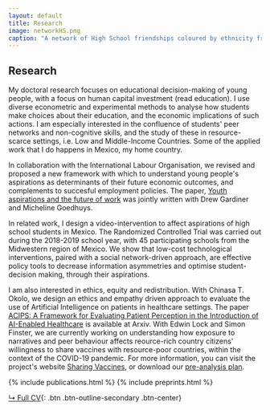 ```yaml
---
layout: default
title: Research
image: networkHS.png
caption: "A network of High School friendships coloured by ethnicity from the book 'Social and Economic Networks' by Matthew Jackson."
---
```


## Research
My doctoral research  focuses on educational decision-making of young people, with a focus 
on human capital investment (read education). I use diverse econometric and experimental 
methods to analyse how students make choices about their education, and the economic implications 
of such actions. I am especially interested in the confluence of students' peer networks 
and non-cognitive skills, and the study of these in resource-scarce settings, i.e. Low and Middle-Income Countries. 
Some of the applied work that I do happens in Mexico, my home country.

In collaboration with the International Labour Organisation, we revised and proposed
a new framework with which to understand young people's aspirations as 
determinants of their future economic outcomes, and complements to succesful employment policies.
The paper, [Youth aspirations and the future of work](https://www.ilo.org/employment/Whatwedo/Publications/WCMS_790120/lang--en/index.htm)
was jointly written with Drew Gardiner and Micheline Goedhuys. 

In related work, I design a video-intervention to affect aspirations of high school 
students in Mexico. The Randomized Controlled Trial was carried out during the 2018-2019
school year, with 45 participating schools from the Midwestern region of Mexico. We show that
low-cost technological interventions, paired with a social network-driven approach, are 
effective policy tools to decrease information asymmetries and optimise 
student-decision making, through their aspirations. 

I am also interested in ethics, equity and redistribution. With Chinasa T. Okolo, we design
an ethics and empathy driven approach to evaluate the use of Artificial Intelligence on patients
in healthcare settings. The paper [ACIPS: A Framework for Evaluating Patient Perception in the Introduction of AI-Enabled Healthcare](https://arxiv.org/abs/2111.04456)
is available at Arxiv. With Edwin Lock and Simon Finster, we are currently working on understanding
how exposure to narratives and peer behaviour affects reource-rich country citizens' willingness to
share vaccines with resource-poor countries, within the context of the COVID-19 pandemic. For more information, you can visit the project's website
[Sharing Vaccines](https://www.sharing-vaccines.org/), or download our [pre-analysis plan](https://doi.org/10.1257/rct.8422-1.0).


{% include publications.html %}
{% include preprints.html %}

[↳ Full CV](assets/files/cvmichelle.pdf){: .btn .btn-outline-secondary .btn-center}
